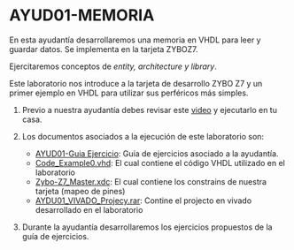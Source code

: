 # AYUD01-MEMORIA

En esta ayudantía desarrollaremos una memoria en VHDL para leer y guardar datos. Se implementa en la tarjeta ZYBOZ7.

Ejercitaremos conceptos de *entity, architecture y library*.

Este laboratorio nos introduce a la tarjeta de desarrollo ZYBO Z7 y un primer ejemplo en VHDL  para utilizar sus perféricos más simples.

1. Previo a nuestra ayudantía debes revisar este [video]() y ejecutarlo en tu casa.

2. Los documentos asociados a la ejecución de este laboratorio son:
    * [AYUD01-Guia Ejercicio]():  Guía de ejercicios asociado a la ayudantía. 
    * [Code_Example0.vhd](): El cual contiene el código VHDL utilizado en el laboratorio    
    * [Zybo-Z7_Master.xdc]():  El cual contiene los constrains de nuestra tarjeta (mapeo de pines)    
    * [AYDU01_VIVADO_Projecy.rar]():  Contine el projecto en vivado desarrollado en el laboratorio    
   
3. Durante la ayudantía desarrollaremos los ejercicios propuestos de la guía de ejercicios.
